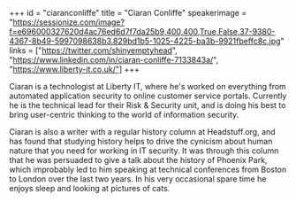 +++
id = "ciaranconliffe"
title = "Ciaran Conliffe"
speakerimage = "https://sessionize.com/image?f=e696000327620d4ac76ed6d7f7da25b9,400,400,True,False,37-9380-4367-8b49-5997098638b3.829bd1b5-1025-4225-ba3b-9921fbeffc8c.jpg"
links = ["https://twitter.com/shinyemptyhead", "https://www.linkedin.com/in/ciaran-conliffe-7133843a/", "https://www.liberty-it.co.uk/"]
+++

Ciaran is a technologist at Liberty IT, where he's worked on everything from automated application security to online customer service portals. Currently he is the technical lead for their Risk & Security unit, and is doing his best to bring user-centric thinking to the world of information security.

Ciaran is also a writer with a regular history column at Headstuff.org, and has found that studying history helps to drive the cynicism about human nature that you need for working in IT security. It was through this column that he was persuaded to give a talk about the history of Phoenix Park, which improbably led to him speaking at technical conferences from Boston to London over the last two years. In his very occasional spare time he enjoys sleep and looking at pictures of cats.